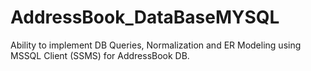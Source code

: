 # AddressBook_DataBaseMYSQL
Ability to implement DB Queries, Normalization and ER Modeling using MSSQL Client (SSMS) for AddressBook DB. 
